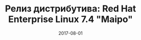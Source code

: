 ---
layout: post
title: "Релиз дистрибутива: Red Hat Enterprise Linux 7.4 \"Maipo\""
date: 2017-08-01   
---